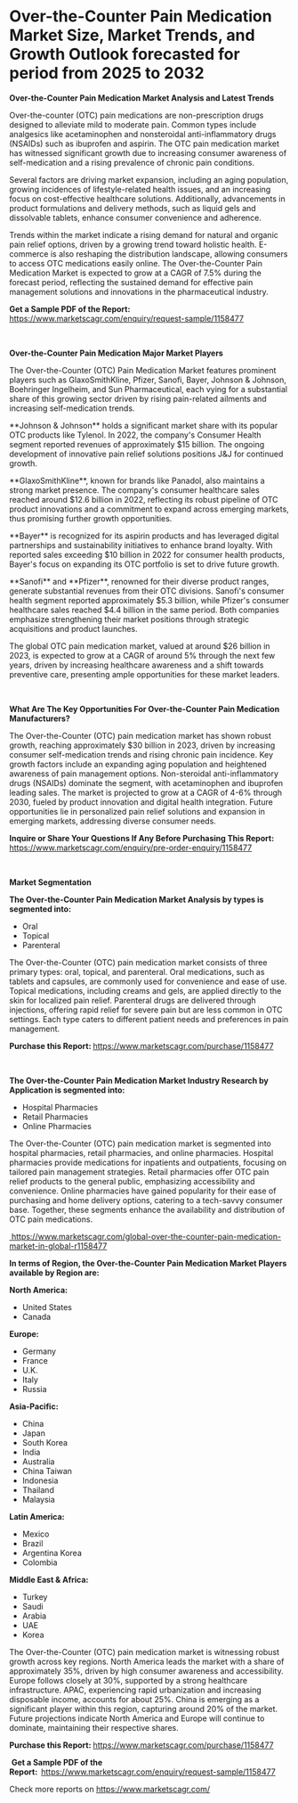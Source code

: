 <p><h1>Over-the-Counter Pain Medication Market Size, Market Trends, and Growth Outlook forecasted for period from 2025 to 2032</h1></p><p><strong>Over-the-Counter Pain Medication Market Analysis and Latest Trends</strong></p>
<p><p>Over-the-counter (OTC) pain medications are non-prescription drugs designed to alleviate mild to moderate pain. Common types include analgesics like acetaminophen and nonsteroidal anti-inflammatory drugs (NSAIDs) such as ibuprofen and aspirin. The OTC pain medication market has witnessed significant growth due to increasing consumer awareness of self-medication and a rising prevalence of chronic pain conditions. </p><p>Several factors are driving market expansion, including an aging population, growing incidences of lifestyle-related health issues, and an increasing focus on cost-effective healthcare solutions. Additionally, advancements in product formulations and delivery methods, such as liquid gels and dissolvable tablets, enhance consumer convenience and adherence. </p><p>Trends within the market indicate a rising demand for natural and organic pain relief options, driven by a growing trend toward holistic health. E-commerce is also reshaping the distribution landscape, allowing consumers to access OTC medications easily online. The Over-the-Counter Pain Medication Market is expected to grow at a CAGR of 7.5% during the forecast period, reflecting the sustained demand for effective pain management solutions and innovations in the pharmaceutical industry.</p></p>
<p><strong>Get a Sample PDF of the Report:&nbsp;</strong> <a href="https://www.marketscagr.com/enquiry/request-sample/1158477?utm_campaign=2990&utm_medium=2&utm_source=Github&utm_content=ia&utm_term=21032025&utm_id=over-the-counter-pain-medication">https://www.marketscagr.com/enquiry/request-sample/1158477</a></p>
<p>&nbsp;</p>
<p><strong>Over-the-Counter Pain Medication Major Market Players</strong></p>
<p><p>The Over-the-Counter (OTC) Pain Medication Market features prominent players such as GlaxoSmithKline, Pfizer, Sanofi, Bayer, Johnson & Johnson, Boehringer Ingelheim, and Sun Pharmaceutical, each vying for a substantial share of this growing sector driven by rising pain-related ailments and increasing self-medication trends.</p><p>**Johnson & Johnson** holds a significant market share with its popular OTC products like Tylenol. In 2022, the company's Consumer Health segment reported revenues of approximately $15 billion. The ongoing development of innovative pain relief solutions positions J&J for continued growth.</p><p>**GlaxoSmithKline**, known for brands like Panadol, also maintains a strong market presence. The company's consumer healthcare sales reached around $12.6 billion in 2022, reflecting its robust pipeline of OTC product innovations and a commitment to expand across emerging markets, thus promising further growth opportunities.</p><p>**Bayer** is recognized for its aspirin products and has leveraged digital partnerships and sustainability initiatives to enhance brand loyalty. With reported sales exceeding $10 billion in 2022 for consumer health products, Bayer's focus on expanding its OTC portfolio is set to drive future growth.</p><p>**Sanofi** and **Pfizer**, renowned for their diverse product ranges, generate substantial revenues from their OTC divisions. Sanofi's consumer health segment reported approximately $5.3 billion, while Pfizer's consumer healthcare sales reached $4.4 billion in the same period. Both companies emphasize strengthening their market positions through strategic acquisitions and product launches.</p><p>The global OTC pain medication market, valued at around $26 billion in 2023, is expected to grow at a CAGR of around 5% through the next few years, driven by increasing healthcare awareness and a shift towards preventive care, presenting ample opportunities for these market leaders.</p></p>
<p>&nbsp;</p>
<p><strong>What Are The Key Opportunities For Over-the-Counter Pain Medication Manufacturers?</strong></p>
<p><p>The Over-the-Counter (OTC) pain medication market has shown robust growth, reaching approximately $30 billion in 2023, driven by increasing consumer self-medication trends and rising chronic pain incidence. Key growth factors include an expanding aging population and heightened awareness of pain management options. Non-steroidal anti-inflammatory drugs (NSAIDs) dominate the segment, with acetaminophen and ibuprofen leading sales. The market is projected to grow at a CAGR of 4-6% through 2030, fueled by product innovation and digital health integration. Future opportunities lie in personalized pain relief solutions and expansion in emerging markets, addressing diverse consumer needs.</p></p>
<p><strong>Inquire or Share Your Questions If Any Before Purchasing This Report:</strong> <a href="https://www.marketscagr.com/enquiry/pre-order-enquiry/1158477?utm_campaign=2990&utm_medium=2&utm_source=Github&utm_content=ia&utm_term=21032025&utm_id=over-the-counter-pain-medication">https://www.marketscagr.com/enquiry/pre-order-enquiry/1158477</a></p>
<p>&nbsp;</p>
<p><strong>Market Segmentation</strong></p>
<p><strong>The Over-the-Counter Pain Medication Market Analysis by types is segmented into:</strong></p>
<p><ul><li>Oral</li><li>Topical</li><li>Parenteral</li></ul></p>
<p><p>The Over-the-Counter (OTC) pain medication market consists of three primary types: oral, topical, and parenteral. Oral medications, such as tablets and capsules, are commonly used for convenience and ease of use. Topical medications, including creams and gels, are applied directly to the skin for localized pain relief. Parenteral drugs are delivered through injections, offering rapid relief for severe pain but are less common in OTC settings. Each type caters to different patient needs and preferences in pain management.</p></p>
<p><strong>Purchase this Report:&nbsp;</strong><a href="https://www.marketscagr.com/purchase/1158477?utm_campaign=2990&utm_medium=2&utm_source=Github&utm_content=ia&utm_term=21032025&utm_id=over-the-counter-pain-medication">https://www.marketscagr.com/purchase/1158477</a></p>
<p>&nbsp;</p>
<p><strong>The Over-the-Counter Pain Medication Market Industry Research by Application is segmented into:</strong></p>
<p><ul><li>Hospital Pharmacies</li><li>Retail Pharmacies</li><li>Online Pharmacies</li></ul></p>
<p><p>The Over-the-Counter (OTC) pain medication market is segmented into hospital pharmacies, retail pharmacies, and online pharmacies. Hospital pharmacies provide medications for inpatients and outpatients, focusing on tailored pain management strategies. Retail pharmacies offer OTC pain relief products to the general public, emphasizing accessibility and convenience. Online pharmacies have gained popularity for their ease of purchasing and home delivery options, catering to a tech-savvy consumer base. Together, these segments enhance the availability and distribution of OTC pain medications.</p></p>
<p><a href="https://www.marketscagr.com/global-over-the-counter-pain-medication-market-in-global-r1158477?utm_campaign=2990&utm_medium=2&utm_source=Github&utm_content=ia&utm_term=21032025&utm_id=over-the-counter-pain-medication">&nbsp;https://www.marketscagr.com/global-over-the-counter-pain-medication-market-in-global-r1158477</a></p>
<p><strong>In terms of Region, the Over-the-Counter Pain Medication Market Players available by Region are:</strong></p>
<p>
    <p> <strong> North America: </strong>
        <ul>
            <li>United States</li>
            <li>Canada</li>
        </ul>
        </p> 
    <p> <strong> Europe: </strong>
        <ul>
            <li>Germany</li>
            <li>France</li>
            <li>U.K.</li>
            <li>Italy</li>
            <li>Russia</li>
        </ul>
        </p> 
    <p> <strong> Asia-Pacific: </strong>
        <ul>
            <li>China</li>
            <li>Japan</li>
            <li>South Korea</li>
            <li>India</li>
            <li>Australia</li>
            <li>China Taiwan</li>
            <li>Indonesia</li>
            <li>Thailand</li>
            <li>Malaysia</li>
        </ul>
        </p> 
    <p> <strong> Latin America: </strong>
        <ul>
            <li>Mexico</li>
            <li>Brazil</li>
            <li>Argentina Korea</li>
            <li>Colombia</li>
        </ul>
        </p> 
    <p> <strong> Middle East & Africa: </strong>
        <ul>
            <li>Turkey</li>
            <li>Saudi</li>
            <li>Arabia</li>
            <li>UAE</li>
            <li>Korea</li>
        </ul>
    </p>
    </p>
<p><p>The Over-the-Counter (OTC) pain medication market is witnessing robust growth across key regions. North America leads the market with a share of approximately 35%, driven by high consumer awareness and accessibility. Europe follows closely at 30%, supported by a strong healthcare infrastructure. APAC, experiencing rapid urbanization and increasing disposable income, accounts for about 25%. China is emerging as a significant player within this region, capturing around 20% of the market. Future projections indicate North America and Europe will continue to dominate, maintaining their respective shares.</p></p>
<p><strong>Purchase this Report: </strong><a href="https://www.marketscagr.com/purchase/1158477?utm_campaign=2990&utm_medium=2&utm_source=Github&utm_content=ia&utm_term=21032025&utm_id=over-the-counter-pain-medication">https://www.marketscagr.com/purchase/1158477</a></p>
<p>&nbsp;<strong>Get a Sample PDF of the Report:&nbsp;&nbsp;</strong><a href="https://www.marketscagr.com/enquiry/request-sample/1158477?utm_campaign=2990&utm_medium=2&utm_source=Github&utm_content=ia&utm_term=21032025&utm_id=over-the-counter-pain-medication">https://www.marketscagr.com/enquiry/request-sample/1158477</a></p>
<p><strong></strong></p>
<p>Check more reports on <a href="https://www.marketscagr.com/?utm_campaign=2990&utm_medium=2&utm_source=Github&utm_content=ia&utm_term=21032025&utm_id=over-the-counter-pain-medication">https://www.marketscagr.com/</a></p>